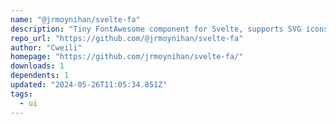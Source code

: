 ```yaml
---
name: "@jrmoynihan/svelte-fa"
description: "Tiny FontAwesome component for Svelte, supports SVG icons and layering."
repo_url: "https://github.com/@jrmoynihan/svelte-fa"
author: "Cweili"
homepage: "https://github.com/jrmoynihan/svelte-fa/"
downloads: 1
dependents: 1
updated: "2024-05-26T11:05:34.851Z"
tags: 
  - ui
---
```

